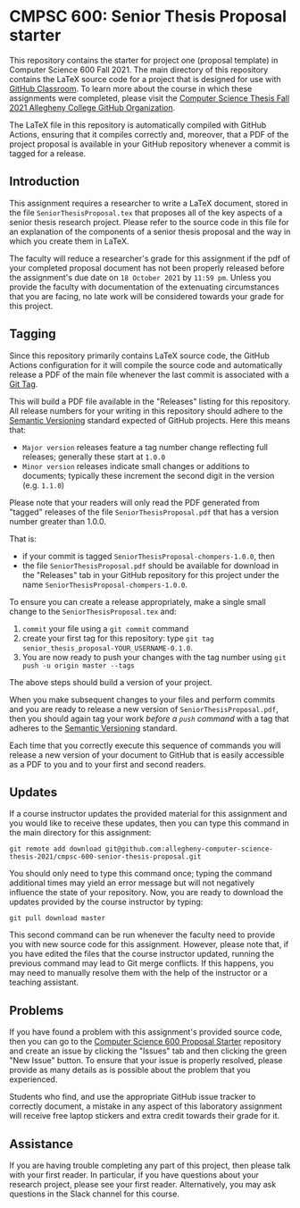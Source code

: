 # CMPSC 600: Senior Thesis Proposal starter

This repository contains the starter for project one (proposal template) 
in Computer Science 600 Fall 2021. The main directory of this repository
contains the LaTeX source code for a project that is designed for use with [GitHub
Classroom](https://classroom.github.com/). To learn more about the course in
which these assignments were completed, please visit the [Computer Science Thesis Fall 2021 Allegheny College GitHub
Organization](https://github.com/allegheny-computer-science-thesis-2021).

The LaTeX file in this repository is automatically compiled with GitHub Actions, 
ensuring that it compiles correctly and, moreover, that a PDF of the project proposal 
is available in your GitHub repository whenever a commit is tagged for a release. 

## Introduction

This assignment requires a researcher to write a LaTeX document, stored in the
file `SeniorThesisProposal.tex` that proposes all of the key aspects of a
senior thesis research project. Please refer to the source code in this file for
an explanation of the components of a senior thesis proposal and the way in
which you create them in LaTeX.

The faculty will reduce a researcher's grade for this assignment if
the pdf of your completed proposal document has not been properly released before the
assignment's due date on `18 October 2021` by `11:59 pm`. Unless
you provide the faculty with documentation of the extenuating circumstances 
that you are facing, no late work will be considered towards your
grade for this project.

## Tagging

Since this repository primarily contains LaTeX source code, the GitHub Actions 
configuration for it will compile the source code and automatically release a
PDF of the main file whenever the last commit is associated with a [Git
Tag](https://git-scm.com/book/en/v2/Git-Basics-Tagging). 

This will build a PDF file available in the "Releases" listing
for this repository. All release numbers for your writing in this repository
should adhere to the [Semantic Versioning](http://semver.org/) standard expected
of GitHub projects. Here this means that:

* `Major version` releases feature a tag number change reflecting full releases; generally these start at `1.0.0`
* `Minor version` releases indicate small changes or additions to documents; typically these increment the second digit in the version (e.g. `1.1.0`)

Please note that your readers will only read the PDF generated from "tagged" releases 
of the file `SeniorThesisProposal.pdf` that has a version number greater than
1.0.0. 

That is:

* if your commit is tagged `SeniorThesisProposal-chompers-1.0.0`, then 
* the file `SeniorThesisProposal.pdf` should be available for download in the "Releases" tab in your GitHub repository for this project under the name
`SeniorThesisProposal-chompers-1.0.0`.

To ensure you can create a release appropriately, make a single small change to the
`SeniorThesisProposal.tex` and:

1. `commit` your file using a `git commit` command
2. create your first tag for this repository: type `git tag senior_thesis_proposal-YOUR_USERNAME-0.1.0`. 
3. You are now ready to push your changes with the tag number using  `git push -u origin master --tags`

The above steps should build a version of your project.

When you make subsequent changes to your files and perform commits and you are
ready to release a new version of `SeniorThesisProposal.pdf`, then you should
again tag your work _before a `push` command_ with a tag that
adheres to the [Semantic Versioning](http://semver.org/) standard. 

Each time that you correctly execute this sequence of commands you will release a new
version of your document to GitHub that is easily accessible as a PDF to you and
to your first and second readers.

## Updates

If a course instructor updates the provided material for this assignment and
you would like to receive these updates, then you can type this command in the
main directory for this assignment:

```
git remote add download git@github.com:allegheny-computer-science-thesis-2021/cmpsc-600-senior-thesis-proposal.git
```

You should only need to type this command once; typing the command additional
times may yield an error message but will not negatively influence the state of
your repository. Now, you are ready to download the updates provided by the
course instructor by typing:

```
git pull download master
```

This second command can be run whenever the faculty need to provide you
with new source code for this assignment. However, please note that, if you have
edited the files that the course instructor updated, running the previous
command may lead to Git merge conflicts. If this happens, you may need to
manually resolve them with the help of the instructor or a teaching assistant.

## Problems

If you have found a problem with this assignment's provided source code, then
you can go to the [Computer Science 600 Proposal
Starter](https://github.com/allegheny-computer-science-thesis-2021/cmpsc-600-senior-thesis-proposal)
repository and create an issue by clicking the "Issues" tab and then clicking
the green "New Issue" button. To ensure that your issue is properly resolved,
please provide as many details as is possible about the problem that you
experienced.

Students who find, and use the appropriate GitHub issue tracker to correctly
document, a mistake in any aspect of this laboratory assignment will receive
free laptop stickers and extra credit towards their grade for it.

## Assistance

If you are having trouble completing any part of this project, then please talk
with your first reader. In particular, if you have questions about your research project, please
see your first reader. Alternatively, you may ask questions in the Slack channel for this course.